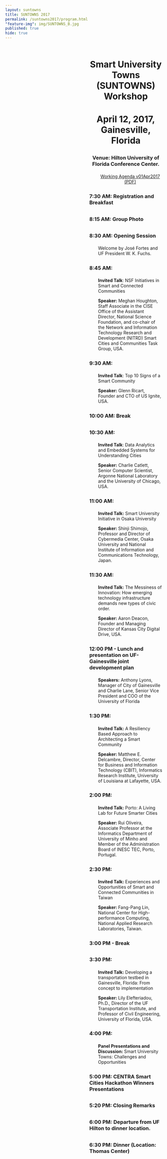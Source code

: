 ```yaml
---
layout: suntowns
title: SUNTOWNS 2017
permalink: /suntowns2017/program.html
"feature-img": img/SUNTOWNS_B.jpg
published: true
hide: true
---
```

<style>
	h1{text-align: center;}
	h3{ padding: .3em 0 .3em 0;}
	p{padding:0 0 0 2em;}
</style>

<div style="padding: .5em 0 0 270px;">

<h1>Smart University Towns (SUNTOWNS) Workshop</h1>
<h1>April 12, 2017, Gainesville, Florida</h1>
<h3 style="text-align: center">Venue: Hilton University of Florida Conference Center.</h3>

<p style="text-align:center"><a href="http://www.globalcentra.org/suntowns2017/working_agenda_v01APR2017.pdf" target="_blank">Working Agenda v01Apr2017 (PDF)</a></p>

<h3>7:30 AM: Registration and Breakfast</h3>

<h3>8:15 AM: Group Photo</h3>

<h3>8:30 AM: Opening Session</h3>
<p>Welcome by José Fortes and UF President W. K. Fuchs.</p>

<h3>8:45 AM:</h3>
<p><strong>Invited Talk</strong>: NSF Initiatives in Smart and Connected Communities</p>
<p><strong>Speaker:</strong> Meghan Houghton, Staff Associate in the CISE Office of the Assistant Director, National Science Foundation, and co-chair of the Network and Information Technology Research and Development (NITRD) Smart Cities and Communities Task Group, USA.</p>

<h3>9:30 AM:</h3>
<p><strong>Invited Talk</strong>: Top 10 Signs of a Smart Community</p>
<p><strong>Speaker:</strong> Glenn Ricart, Founder and CTO of US Ignite, USA.</p>

<h3>10:00 AM: Break</h3>

<h3>10:30 AM:</h3>
<p><strong>Invited Talk</strong>: Data Analytics and Embedded Systems for Understanding Cities</p>
<p><strong>Speaker:</strong> Charlie Catlett, Senior Computer Scientist, Argonne National Laboratory and the University of Chicago, USA.</p>

<h3>11:00 AM:</h3>
<p><strong>Invited Talk:</strong> Smart University Initiative in Osaka University</p>
<p><strong>Speaker: </strong>Shinji Shimojo, Professor and Director of Cybermedia Center, Osaka University and National Institute of Information and Communications Technology, Japan.</p>

<h3>11:30 AM:</h3>
<p><strong>Invited Talk:</strong> The Messiness of Innovation: How emerging technology infrastructure demands new types of civic order.</p>
<p><strong>Speaker: </strong>Aaron Deacon, Founder and Managing Director of Kansas City Digital Drive, USA.</p>

<h3>12:00 PM - Lunch and presentation on UF-Gainesville joint development plan</h3>
<p><strong>Speakers:</strong> Anthony Lyons, Manager of City of Gainesville and Charlie Lane, Senior Vice President and COO of the University of Florida</p>

<h3>1:30 PM:</h3>
<p><strong>Invited Talk:</strong> A Resiliency Based Approach to Architecting a Smart Community</p>
<p><strong>Speaker: </strong>Matthew E. Delcambre, Director, Center for Business and Information Technology (CBIT), Informatics Research Institute, University of Louisiana at Lafayette, USA.</p>

<h3>2:00 PM:</h3>
<p><strong>Invited Talk:</strong> Porto: A Living Lab for Future Smarter Cities</p>
<p><strong>Speaker: </strong>Rui Oliveira, Associate Professor at the Informatics Department of University of Minho and Member of the Administration Board of INESC TEC, Porto, Portugal.</p>

<h3>2:30 PM:</h3>
<p><strong>Invited Talk:</strong> Experiences and Opportunities of Smart and Connected Communities in Taiwan</p>
<p><strong>Speaker: </strong>Fang-Pang Lin, National Center for High-performance Computing, National Applied Research Laboratories, Taiwan.</p>

<h3>3:00 PM - Break</h3>

<h3>3:30 PM:</h3>
<p><strong>Invited Talk:</strong> Developing a transportation testbed in Gainesville, Florida: From concept to implementation</p>
<p><strong>Speaker: </strong>Lily Elefteriadou, Ph.D., Director of the UF Transportation Institute, and Professor of Civil Engineering, University of Florida, USA.</p>

<h3>4:00 PM:</h3>
<p><strong>Panel Presentations and Discussion: </strong>Smart University Towns: Challenges and Opportunities</p>

<h3>5:00 PM: CENTRA Smart Cities Hackathon Winners Presentations</h3>

<h3>5:20 PM: Closing Remarks</h3>

<h3>6:00 PM: Departure from UF Hilton to dinner location.</h3>

<h3>6:30 PM: Dinner (Location: Thomas Center)</h3>

</div>
